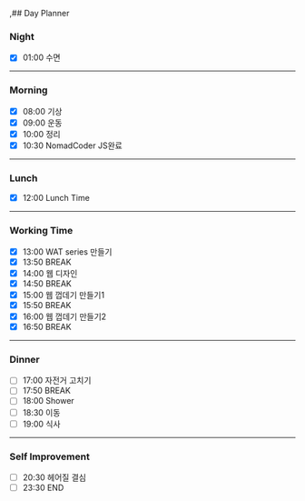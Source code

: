 ,## Day Planner

### Night
- [x] 01:00 수면
---
### Morning
- [x] 08:00 기상
- [x] 09:00 운동
- [x] 10:00 정리
- [x] 10:30 NomadCoder JS완료
---
### Lunch
- [x] 12:00 Lunch Time
---
### Working Time
- [x] 13:00 WAT series 만들기
- [x] 13:50 BREAK
- [x] 14:00 웹 디자인
- [x] 14:50 BREAK
- [x] 15:00 웹 껍데기 만들기1
- [x] 15:50 BREAK
- [x] 16:00 웹 껍데기 만들기2
- [x] 16:50 BREAK
---
### Dinner
- [ ] 17:00 자전거 고치기
- [ ] 17:50 BREAK
- [ ] 18:00 Shower
- [ ] 18:30 이동
- [ ] 19:00 식사
---
### Self Improvement
- [ ] 20:30 헤어질 결심
- [ ] 23:30 END